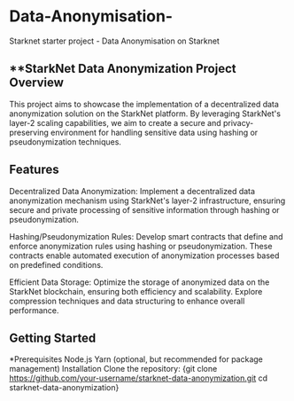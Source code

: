 # Data-Anonymisation-
Starknet starter project - Data Anonymisation on Starknet

**StarkNet Data Anonymization Project
Overview
-
This project aims to showcase the implementation of a decentralized data anonymization solution on the StarkNet platform. By leveraging StarkNet's layer-2 scaling capabilities, we aim to create a secure and privacy-preserving environment for handling sensitive data using hashing or pseudonymization techniques.

Features
-
Decentralized Data Anonymization: Implement a decentralized data anonymization mechanism using StarkNet's layer-2 infrastructure, ensuring secure and private processing of sensitive information through hashing or pseudonymization.

Hashing/Pseudonymization Rules: Develop smart contracts that define and enforce anonymization rules using hashing or pseudonymization. These contracts enable automated execution of anonymization processes based on predefined conditions.

Efficient Data Storage: Optimize the storage of anonymized data on the StarkNet blockchain, ensuring both efficiency and scalability. Explore compression techniques and data structuring to enhance overall performance.


Getting Started
-
*Prerequisites
Node.js
Yarn (optional, but recommended for package management)
Installation
Clone the repository:
{git clone https://github.com/your-username/starknet-data-anonymization.git
cd starknet-data-anonymization}
